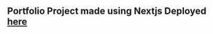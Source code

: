 ## Portfolio Project made using Nextjs Deployed [here](https://portfolio-nextjs-vikash9932.vercel.app)
